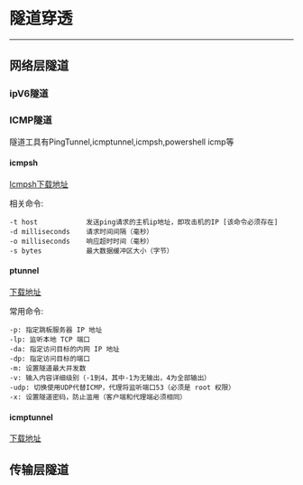 # 隧道穿透

------

## 网络层隧道

### ipV6隧道



### ICMP隧道

隧道工具有PingTunnel,icmptunnel,icmpsh,powershell icmp等



#### **icmpsh**

[Icmpsh下载地址](https://github.com/bdamele/icmpsh)

相关命令:

```
-t host            发送ping请求的主机ip地址，即攻击机的IP [该命令必须存在]
-d milliseconds    请求时间间隔（毫秒）
-o milliseconds    响应超时时间（毫秒）
-s bytes           最大数据缓冲区大小（字节）
```



#### ptunnel

[下载地址](http://www.cs.uit.no/~daniels/PingTunnel/PingTunnel-0.72.tar.gz)

常用命令:

```
-p: 指定跳板服务器 IP 地址
-lp: 监听本地 TCP 端口
-da: 指定访问目标的内网 IP 地址
-dp: 指定访问目标的端口
-m: 设置隧道最大并发数
-v: 输入内容详细级别（-1到4，其中-1为无输出，4为全部输出）
-udp: 切换使用UDP代替ICMP，代理将监听端口53（必须是 root 权限）
-x: 设置隧道密码，防止滥用（客户端和代理端必须相同）
```



#### icmptunnel

[下载地址](https://github.com/jamesbarlow/icmptunnel.git)



## 传输层隧道


